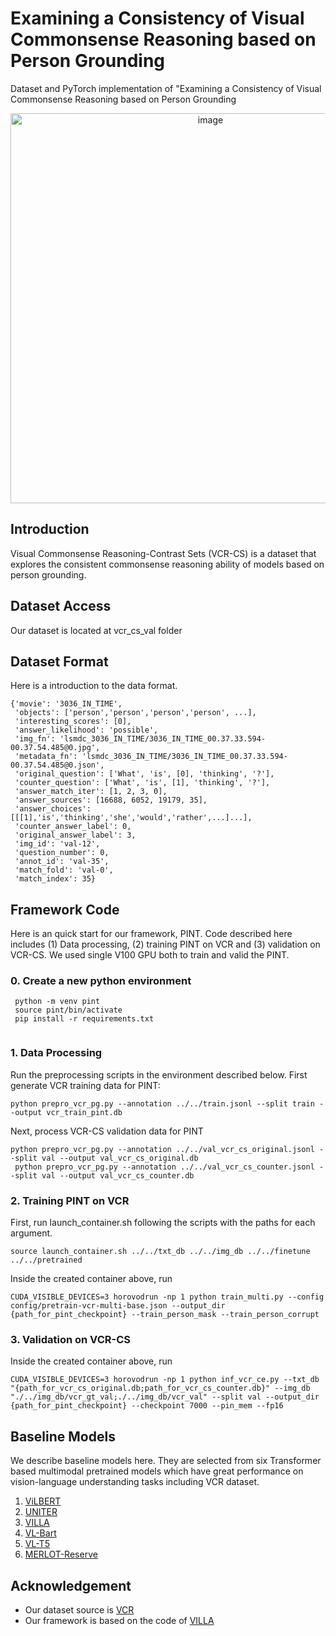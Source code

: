 # Examining a Consistency of Visual Commonsense Reasoning based on Person Grounding
Dataset and PyTorch implementation of "Examining a Consistency of Visual Commonsense Reasoning based on Person Grounding
<p align="center">
<img width="624" alt="image" src="https://github.com/Haena0320/consistency-pg/assets/68367329/3d6deaea-0148-4f7f-88d7-17b1f3ecdaf6">
</p>

## Introduction
Visual Commonsense Reasoning-Contrast Sets (VCR-CS) is a dataset that explores the consistent commonsense reasoning ability of models based on person grounding.

## Dataset Access
Our dataset is located at vcr_cs_val folder

## Dataset Format
Here is a introduction to the data format.
```
{'movie': '3036_IN_TIME',
 'objects': ['person','person','person','person', ...],
 'interesting_scores': [0],
 'answer_likelihood': 'possible',
 'img_fn': 'lsmdc_3036_IN_TIME/3036_IN_TIME_00.37.33.594-00.37.54.485@0.jpg',
 'metadata_fn': 'lsmdc_3036_IN_TIME/3036_IN_TIME_00.37.33.594-00.37.54.485@0.json',
 'original_question': ['What', 'is', [0], 'thinking', '?'],
 'counter_question': ['What', 'is', [1], 'thinking', '?'],
 'answer_match_iter': [1, 2, 3, 0],
 'answer_sources': [16688, 6052, 19179, 35],
 'answer_choices': [[[1],'is','thinking','she','would','rather',...]...],
 'counter_answer_label': 0,
 'original_answer_label': 3,
 'img_id': 'val-12',
 'question_number': 0,
 'annot_id': 'val-35',
 'match_fold': 'val-0',
 'match_index': 35}
```

## Framework Code
Here is an quick start for our framework, PINT.
Code described here includes (1) Data processing, (2) training PINT on VCR and (3) validation on VCR-CS.
We used single V100 GPU both to train and valid the PINT. 
 
### 0. Create a new python environment
```
 python -m venv pint
 source pint/bin/activate
 pip install -r requirements.txt
 
 ```
 
### 1. Data Processing
Run the preprocessing scripts in the environment described below. First generate VCR training data for PINT:
 ```
 python prepro_vcr_pg.py --annotation ../../train.jsonl --split train --output vcr_train_pint.db
 ```

Next, process VCR-CS validation data for PINT
 ```
 python prepro_vcr_pg.py --annotation ../../val_vcr_cs_original.jsonl --split val --output val_vcr_cs_original.db
  python prepro_vcr_pg.py --annotation ../../val_vcr_cs_counter.jsonl --split val --output val_vcr_cs_counter.db
 ```
 
### 2. Training PINT on VCR
 First, run launch_container.sh following the scripts with the paths for each argument.
  ```
 source launch_container.sh ../../txt_db ../../img_db ../../finetune ../../pretrained
  ```

Inside the created container above, run
  ```
 CUDA_VISIBLE_DEVICES=3 horovodrun -np 1 python train_multi.py --config config/pretrain-vcr-multi-base.json --output_dir {path_for_pint_checkpoint} --train_person_mask --train_person_corrupt
  ```
 
### 3. Validation on VCR-CS
Inside the created container above, run
 ```
CUDA_VISIBLE_DEVICES=3 horovodrun -np 1 python inf_vcr_ce.py --txt_db "{path_for_vcr_cs_original.db;path_for_vcr_cs_counter.db}" --img_db "./../img_db/vcr_gt_val;./../img_db/vcr_val" --split val --output_dir {path_for_pint_checkpoint} --checkpoint 7000 --pin_mem --fp16
 ``` 

## Baseline Models
We describe baseline models here. 
They are selected from six Transformer based multimodal pretrained models which have great performance on vision-language understanding tasks including VCR dataset.
1. [ViLBERT](https://github.com/jiasenlu/vilbert_beta/tree/master)
2. [UNITER](https://github.com/ChenRocks/UNITER)
3. [VILLA](https://github.com/zhegan27/VILLA)
4. [VL-Bart](https://github.com/j-min/VL-T5/tree/main)
5. [VL-T5](https://github.com/j-min/VL-T5/tree/main)
6. [MERLOT-Reserve](https://github.com/rowanz/merlot_reserve/blob/main/README.md)

## Acknowledgement
+ Our dataset source is [VCR](https://github.com/rowanz/r2c/)
+ Our framework is based on the code of [VILLA](https://github.com/zhegan27/VILLA)
